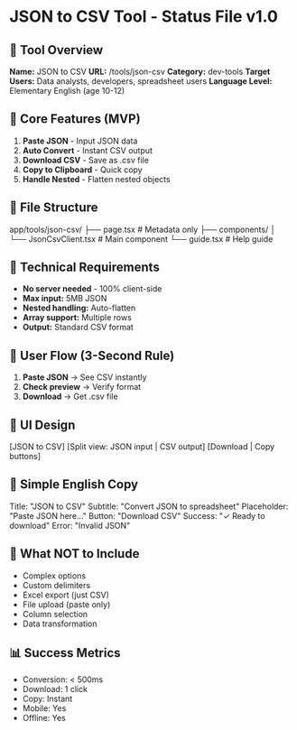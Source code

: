 # JSON to CSV Tool - Status File v1.0

## 📌 Tool Overview

**Name:** JSON to CSV
**URL:** /tools/json-csv
**Category:** dev-tools
**Target Users:** Data analysts, developers, spreadsheet users
**Language Level:** Elementary English (age 10-12)

## 🎯 Core Features (MVP)

1. **Paste JSON** - Input JSON data
2. **Auto Convert** - Instant CSV output
3. **Download CSV** - Save as .csv file
4. **Copy to Clipboard** - Quick copy
5. **Handle Nested** - Flatten nested objects

## 📁 File Structure

app/tools/json-csv/
├── page.tsx # Metadata only
├── components/
│ └── JsonCsvClient.tsx # Main component
└── guide.tsx # Help guide

## 🔧 Technical Requirements

- **No server needed** - 100% client-side
- **Max input:** 5MB JSON
- **Nested handling:** Auto-flatten
- **Array support:** Multiple rows
- **Output:** Standard CSV format

## 💭 User Flow (3-Second Rule)

1. **Paste JSON** → See CSV instantly
2. **Check preview** → Verify format
3. **Download** → Get .csv file

## 🎨 UI Design

[JSON to CSV]
[Split view: JSON input | CSV output]
[Download | Copy buttons]

## 📝 Simple English Copy

Title: "JSON to CSV"
Subtitle: "Convert JSON to spreadsheet"
Placeholder: "Paste JSON here..."
Button: "Download CSV"
Success: "✓ Ready to download"
Error: "Invalid JSON"

## 🚫 What NOT to Include

- Complex options
- Custom delimiters
- Excel export (just CSV)
- File upload (paste only)
- Column selection
- Data transformation

## 📊 Success Metrics

- Conversion: < 500ms
- Download: 1 click
- Copy: Instant
- Mobile: Yes
- Offline: Yes
